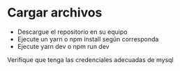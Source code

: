 
# Cargar archivos

- Descargue el repositorio en su equipo
- Ejecute un yarn o npm install según corresponda
- Ejecute yarn dev o npm run dev

Verifique que tenga las credenciales adecuadas de mysql